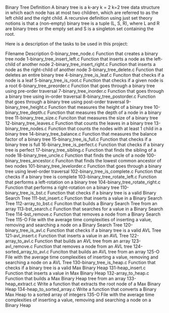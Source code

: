 Binary Tree Definition
A binary tree is a k-ary k = 2 k=2 tree data structure in which each node has at most two children, which are referred to as the left child and the right child. A recursive definition using just set theory notions is that a (non-empty) binary tree is a tuple (L, S, R), where L and R are binary trees or the empty set and S is a singleton set containing the root.

Here is a description of the tasks to be used in this project:

Filename	Description
0-binary_tree_node.c	Function that creates a binary tree node
1-binary_tree_insert_left.c	Function that inserts a node as the left-child of another node
2-binary_tree_insert_right.c	Function that inserts a node as the right-child of another node
3-binary_tree_delete.c	Function that deletes an entire binary tree
4-binary_tree_is_leaf.c	Funciton that checks if a node is a leaf
5-binary_tree_is_root.c	Function that checks if a given node is a root
6-binary_tree_preorder.c	Function that goes through a binary tree using pre-order traversal
7-binary_tree_inorder.c	Function that goes through a binary tree using in-order traversal
8-binary_tree_postorder.c	Function that goes through a binary tree using post-order traversal
9-binary_tree_height.c	Function that measures the height of a binary tree
10-binary_tree_depth.c	Function that measures the depth of a node in a binary tree
11-binary_tree_size.c	Funciton that measures the size of a binary tree
12-binary_tree_leaves.c	Function that counts the leaves in a binary tree
13-binary_tree_nodes.c	Function that counts the nodes with at least 1 child in a binary tree
14-binary_tree_balance.c	Function that measures the balance factor of a binary tree
15-binary_tree_is_full.c	Function that checks if a binary tree is full
16-binary_tree_is_perfect.c	Function that checks if a binary tree is perfect
17-binary_tree_sibling.c	Function that finds the sibling of a node
18-binary_tree_uncle.c	Function that finds the uncle of a node
100-binary_trees_ancestor.c	Funciton that finds the lowest common ancestor of two nodes
101-binary_tree_levelorder.c	Function that goes through a binary tree using level-order traversal
102-binary_tree_is_complete.c	Function that checks if a binary tree is complete
103-binary_tree_rotate_left.c	Function that performs a left-rotation on a binary tree
104-binary_tree_rotate_right.c	Function that performs a right-rotation on a binary tree
110-binary_tree_is_bst.c	Function that checks if a binary tree is a valid Binary Search Tree
111-bst_insert.c	Function that inserts a value in a Binary Search Tree
112-array_to_bst.c	Funciton that builds a Binary Search Tree from an array
113-bst_search.c	Function that searches for a value in a Binary Search Tree
114-bst_remove.c	Function that removes a node from a Binary Search Tree
115-O	File with the average time complexities of inserting a value, removing and searching a node on a Binary Search Tree
120-binary_tree_is_avl.c	Function that checks if a binary tree is a valid AVL Tree
121-avl_insert.c	Function that inserts a value in an AVL Tree
122-array_to_avl.c	Function that builds an AVL tree from an array
123-avl_remove.c	Function that removes a node from an AVL tree
124-sorted_array_to_avl.c	Funciton that builds an AVL tree from an array
125-O	File with the average time complexities of inserting a value, removing and searching a node on a AVL Tree
130-binary_tree_is_heap.c	Function that checks if a binary tree is a valid Max Binary Heap
131-heap_insert.c	Function that inserts a value in Max Binary Heap
132-array_to_heap.c	Function that builds a Max Binary Heap tree from an array
133-heap_extract.c	Write a function that extracts the root node of a Max Binary Heap
134-heap_to_sorted_array.c	Write a function that converts a Binary Max Heap to a sorted array of integers
135-O	File with the average time complexities of inserting a value, removing and searching a node on a Binary Heap


